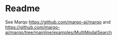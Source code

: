 # Readme
See Marqo https://github.com/marqo-ai/marqo and https://github.com/marqo-ai/marqo/tree/mainline/examples/MultiModalSearch
